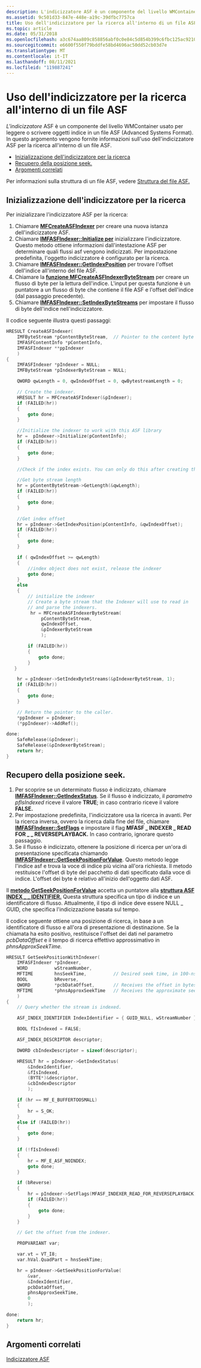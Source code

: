 ```yaml
---
description: L'indicizzatore ASF è un componente del livello WMContainer usato per leggere o scrivere oggetti indice in un file ASF (Advanced Systems Format). In questo argomento vengono fornite informazioni sull'uso dell'indicizzatore ASF per la ricerca all'interno di un file ASF.
ms.assetid: 9c501d33-847e-448e-a19c-39dfbc7757ca
title: Uso dell'indicizzatore per la ricerca all'interno di un file ASF
ms.topic: article
ms.date: 05/31/2018
ms.openlocfilehash: a3c674aa809c858856abf0c0e84c5d854b399c6fbc125ac9210e19b695380bd0
ms.sourcegitcommit: e6600f550f79bddfe58bd4696ac50dd52cb03d7e
ms.translationtype: MT
ms.contentlocale: it-IT
ms.lasthandoff: 08/11/2021
ms.locfileid: "119887241"
---
```

# <a name="using-the-indexer-to-seek-within-an-asf-file"></a>Uso dell'indicizzatore per la ricerca all'interno di un file ASF

*L'indicizzatore* ASF è un componente del livello WMContainer usato per leggere o scrivere oggetti indice in un file ASF (Advanced Systems Format). In questo argomento vengono fornite informazioni sull'uso dell'indicizzatore ASF per la ricerca all'interno di un file ASF.

-   [Inizializzazione dell'indicizzatore per la ricerca](#initializing-the-indexer-for-seeking)
-   [Recupero della posizione seek.](#getting-the-seek-position)
-   [Argomenti correlati](#related-topics)

Per informazioni sulla struttura di un file ASF, vedere [Struttura del file ASF.](asf-file-structure.md)

## <a name="initializing-the-indexer-for-seeking"></a>Inizializzazione dell'indicizzatore per la ricerca

Per inizializzare l'indicizzatore ASF per la ricerca:

1.  Chiamare [**MFCreateASFIndexer**](/windows/desktop/api/wmcontainer/nf-wmcontainer-mfcreateasfindexer) per creare una nuova istanza dell'indicizzatore ASF.
2.  Chiamare [**IMFASFIndexer::Initialize per**](/windows/desktop/api/wmcontainer/nf-wmcontainer-imfasfindexer-initialize) inizializzare l'indicizzatore. Questo metodo ottiene informazioni dall'intestazione ASF per determinare quali flussi asf vengono indicizzati. Per impostazione predefinita, l'oggetto indicizzatore è configurato per la ricerca.
3.  Chiamare [**IMFASFIndexer::GetIndexPosition**](/windows/desktop/api/wmcontainer/nf-wmcontainer-imfasfindexer-getindexposition) per trovare l'offset dell'indice all'interno del file ASF.
4.  Chiamare la [**funzione MFCreateASFIndexerByteStream**](/windows/desktop/api/wmcontainer/nf-wmcontainer-mfcreateasfindexerbytestream) per creare un flusso di byte per la lettura dell'indice. L'input per questa funzione è un puntatore a un flusso di byte che contiene il file ASF e l'offset dell'indice (dal passaggio precedente).
5.  Chiamare [**IMFASFIndexer::SetIndexByteStreams**](/windows/desktop/api/wmcontainer/nf-wmcontainer-imfasfindexer-setindexbytestreams) per impostare il flusso di byte dell'indice nell'indicizzatore.

Il codice seguente illustra questi passaggi:


```C++
HRESULT CreateASFIndexer(
    IMFByteStream *pContentByteStream,  // Pointer to the content byte stream
    IMFASFContentInfo *pContentInfo,
    IMFASFIndexer **ppIndexer
    )
{
    IMFASFIndexer *pIndexer = NULL;
    IMFByteStream *pIndexerByteStream = NULL;

    QWORD qwLength = 0, qwIndexOffset = 0, qwBytestreamLength = 0;

    // Create the indexer.
    HRESULT hr = MFCreateASFIndexer(&pIndexer);
    if (FAILED(hr))
    {
        goto done;
    }

    //Initialize the indexer to work with this ASF library
    hr =  pIndexer->Initialize(pContentInfo);
    if (FAILED(hr))
    {
        goto done;
    }

    //Check if the index exists. You can only do this after creating the indexer

    //Get byte stream length
    hr = pContentByteStream->GetLength(&qwLength);
    if (FAILED(hr))
    {
        goto done;
    }

    //Get index offset
    hr = pIndexer->GetIndexPosition(pContentInfo, &qwIndexOffset);
    if (FAILED(hr))
    {
        goto done;
    }

    if ( qwIndexOffset >= qwLength)
    {
        //index object does not exist, release the indexer
        goto done;
    }
    else
    {
        // initialize the indexer
        // Create a byte stream that the Indexer will use to read in
        // and parse the indexers.
         hr = MFCreateASFIndexerByteStream(
             pContentByteStream,
             qwIndexOffset,
             &pIndexerByteStream
             );

        if (FAILED(hr))
        {
            goto done;
        }
   }

    hr = pIndexer->SetIndexByteStreams(&pIndexerByteStream, 1);
    if (FAILED(hr))
    {
        goto done;
    }

    // Return the pointer to the caller.
    *ppIndexer = pIndexer;
    (*ppIndexer)->AddRef();

done:
    SafeRelease(&pIndexer);
    SafeRelease(&pIndexerByteStream);
    return hr;
}
```



## <a name="getting-the-seek-position"></a>Recupero della posizione seek.

1.  Per scoprire se un determinato flusso è indicizzato, chiamare [**IMFASFIndexer::GetIndexStatus**](/windows/desktop/api/wmcontainer/nf-wmcontainer-imfasfindexer-getindexstatus). Se il flusso è indicizzato, il *parametro pfIsIndexed* riceve il valore **TRUE**; in caso contrario riceve il valore **FALSE.**
2.  Per impostazione predefinita, l'indicizzatore usa la ricerca in avanti. Per la ricerca inversa, ovvero la ricerca dalla fine del file, chiamare [**IMFASFIndexer::SetFlags**](/windows/desktop/api/wmcontainer/nf-wmcontainer-imfasfindexer-setflags) e impostare il flag **MFASF \_ INDEXER \_ READ FOR \_ \_ REVERSEPLAYBACK.** In caso contrario, ignorare questo passaggio.
3.  Se il flusso è indicizzato, ottenere la posizione di ricerca per un'ora di presentazione specificata chiamando [**IMFASFIndexer::GetSeekPositionForValue**](/windows/desktop/api/wmcontainer/nf-wmcontainer-imfasfindexer-getseekpositionforvalue). Questo metodo legge l'indice asf e trova la voce di indice più vicina all'ora richiesta. Il metodo restituisce l'offset di byte del pacchetto di dati specificato dalla voce di indice. L'offset dei byte è relativo all'inizio dell'oggetto dati ASF.

Il [**metodo GetSeekPositionForValue**](/windows/desktop/api/wmcontainer/nf-wmcontainer-imfasfindexer-getseekpositionforvalue) accetta un puntatore alla [**struttura ASF INDEX \_ \_ IDENTIFIER.**](/windows/desktop/api/wmcontainer/ns-wmcontainer-asf_index_identifier) Questa struttura specifica un tipo di indice e un identificatore di flusso. Attualmente, il tipo di indice deve essere NULL \_ GUID, che specifica l'indicizzazione basata sul tempo.

Il codice seguente ottiene una posizione di ricerca, in base a un identificatore di flusso e all'ora di presentazione di destinazione. Se la chiamata ha esito positivo, restituisce l'offset dei dati nel parametro *pcbDataOffset* e il tempo di ricerca effettivo approssimativo in *phnsApproxSeekTime.*


```C++
HRESULT GetSeekPositionWithIndexer(
    IMFASFIndexer *pIndexer,
    WORD          wStreamNumber,
    MFTIME        hnsSeekTime,          // Desired seek time, in 100-nsec.
    BOOL          bReverse,
    QWORD         *pcbDataOffset,       // Receives the offset in bytes.
    MFTIME        *phnsApproxSeekTime   // Receives the approximate seek time.
    )
{
    // Query whether the stream is indexed.

    ASF_INDEX_IDENTIFIER IndexIdentifier = { GUID_NULL, wStreamNumber };

    BOOL fIsIndexed = FALSE;

    ASF_INDEX_DESCRIPTOR descriptor;

    DWORD cbIndexDescriptor = sizeof(descriptor);

    HRESULT hr = pIndexer->GetIndexStatus(
        &IndexIdentifier,
        &fIsIndexed,
        (BYTE*)&descriptor,
        &cbIndexDescriptor
        );

    if (hr == MF_E_BUFFERTOOSMALL)
    {
        hr = S_OK;
    }
    else if (FAILED(hr))
    {
        goto done;
    }

    if (!fIsIndexed)
    {
        hr = MF_E_ASF_NOINDEX;
        goto done;
    }

    if (bReverse)
    {
        hr = pIndexer->SetFlags(MFASF_INDEXER_READ_FOR_REVERSEPLAYBACK);
        if (FAILED(hr))
        {
            goto done;
        }
    }

    // Get the offset from the indexer.

    PROPVARIANT var;

    var.vt = VT_I8;
    var.hVal.QuadPart = hnsSeekTime;

    hr = pIndexer->GetSeekPositionForValue(
        &var,
        &IndexIdentifier,
        pcbDataOffset,
        phnsApproxSeekTime,
        0
        );

done:
    return hr;
}
```



## <a name="related-topics"></a>Argomenti correlati

<dl> <dt>

[Indicizzatore ASF](asf-index-object.md)
</dt> </dl>

 

 



